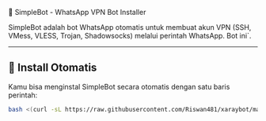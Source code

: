 🤖 SimpleBot - WhatsApp VPN Bot Installer

SimpleBot adalah bot WhatsApp otomatis untuk membuat akun VPN (SSH, VMess, VLESS, Trojan, Shadowsocks) melalui perintah WhatsApp. Bot ini`.

---

## 🚀 Install Otomatis

Kamu bisa menginstal SimpleBot secara otomatis dengan satu baris perintah:

```bash
bash <(curl -sL https://raw.githubusercontent.com/Riswan481/xaraybot/main/install.sellvpn.sh)
```
